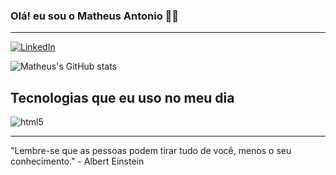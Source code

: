 ### Olá! eu sou o Matheus Antonio 🧑‍💼

***

[![LinkedIn](https://img.shields.io/badge/LinkedIn-0077B5?style=for-the-badge&logo=linkedin&logoColor=white)](https://www.linkedin.com/in/matheus-ant%C3%B4nio-196b09239/)

![Matheus's GitHub stats](https://github-readme-stats.vercel.app/api?username=MatheusAntonioo&show_icons=true&theme=dark)

## Tecnologias que eu uso no meu dia

![html5](https://img.shields.io/badge/HTML5-E34F26?style=for-the-badge&logo=html5&logoColor=white)

***

"Lembre-se que as pessoas podem tirar tudo de você, menos o seu conhecimento." - Albert Einstein
